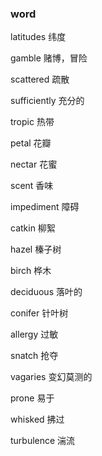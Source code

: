 ### word

latitudes                                                          纬度

gamble                                                         赌博，冒险

scattered                                                    疏散

sufficiently                                                   充分的

tropic                                                          热带

petal                                                               花瓣

nectar                                  							花蜜

scent                                                                 香味

impediment 													障碍

catkin  																柳絮

hazel  																榛子树

birch                                                                     桦木

deciduous                 											落叶的

conifer                        											针叶树

allergy                                                                    过敏

snatch                                                                    抢夺

vagaries																变幻莫测的

prone                                                                    易于

whisked                                                                  拂过

turbulence                                                          湍流